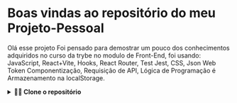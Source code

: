# Boas vindas ao repositório do meu Projeto-Pessoal

Olá esse projeto
Foi pensado para demostrar um pouco dos conhecimentos adquiridos no curso da trybe no modulo de Front-End,
foi usando: JavaScript, React+Vite, Hooks, React Router, Test Jest, CSS, Json Web Token Componentização, Requisição de API, Lógica de Programação é Armazenamento na localStorage.
<details>

---
  
  <summary><strong>👨‍💻 Clone o repositório</strong></summary><br />

1. Clone o repositório
  * `git@github.com:franciley45/Projeto-Pessoal-Back-End.git`.
  * Entre na pasta do repositório que você acabou de clonar:
    * `cd Front-End`
2. Instale as dependências 
  * `npm install` 
  * `npm run dev` 

  <br />